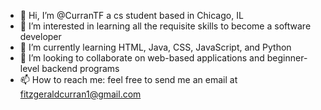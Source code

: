- 👋 Hi, I’m @CurranTF a cs student based in Chicago, IL
- 👀 I’m interested in learning all the requisite skills to become a software developer
- 🌱 I’m currently learning HTML, Java, CSS, JavaScript, and Python
- 💞️ I’m looking to collaborate on web-based applications and beginner-level backend programs
- 📫 How to reach me: feel free to send me an email at fitzgeraldcurran1@gmail.com

<!---
CurranTF/CurranTF is a ✨ special ✨ repository because its `README.md` (this file) appears on your GitHub profile.
You can click the Preview link to take a look at your changes.
--->
